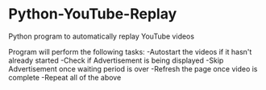 # Python-YouTube-Replay
Python program to automatically replay YouTube videos

Program will perform the following tasks:
  -Autostart the videos if it hasn't already started
  -Check if Advertisement is being displayed
  -Skip Advertisement once waiting period is over
  -Refresh the page once video is complete
  -Repeat all of the above
